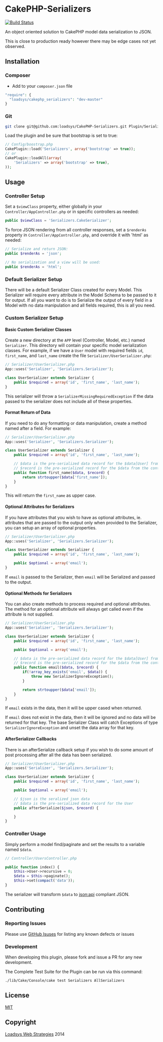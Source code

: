 # CakePHP-Serializers #

[![Build Status](https://travis-ci.org/loadsys/CakePHP-Serializers.svg?branch=master)](https://travis-ci.org/loadsys/CakePHP-Serializers)

An object oriented solution to CakePHP model data serialization to JSON.

This is close to production ready however there may be edge
cases not yet observed.

## Installation ##

### Composer ###

* Add to your `composer.json` file

```php
"require": {
  "loadsys/cakephp_serializers": "dev-master"
}
```

### Git ###

```bash
git clone git@github.com:loadsys/CakePHP-Serializers.git Plugin/Serializers
```

Load the plugin and be sure that bootstrap is set to true:

```php
// Config/boostrap.php
CakePlugin::load('Serializers', array('bootstrap' => true));
// or
CakePlugin::loadAll(array(
	'Serializers' => array('bootstrap' => true),
));
```

## Usage ##

### Controller Setup ###

Set a `$viewClass` property, either globally in your `Controller/AppController.php` or in specific
controllers as needed:

```php
public $viewClass = 'Serializers.CakeSerializer';
```

To force JSON rendering from all controller responses, set a `$renderAs` property in `Controller/AppController.php`, and override it with 'html' as needed:

``` php
// Serialize and return JSON:
public $renderAs = 'json';

// No serialization and a view will be used:
public $renderAs = 'html';
```

### Default Serializer Setup ###

There will be a default Serializer Class created for every Model. This Serializer will
require every attribute in the Model Schema to be passed to it for output. If all
you want to do is to Serialize the output of every field in a Model with no data
manipulation and all fields required, this is all you need.

### Custom Serializer Setup ###

#### Basic Custom Serializer Classes ####

Create a new directory at the `APP` level (Controller, Model, etc.) named `Serializer`. This
directory will contain your specific model serialization classes. For example, if we have a `User`
model with required fields `id`, `first_name`, and `last_name` create the file
`Serializer/UserSerializer.php`:

``` php
// Serializer/UserSerializer.php
App::uses('Serializer', 'Serializers.Serializer');

class UserSerializer extends Serializer {
	public $required = array('id', 'first_name', 'last_name');
}
```

This serializer will throw a `SerializerMissingRequiredException` if the data passed
to the serializer does not include all of these properties.

#### Format Return of Data ####

If you need to do any formatting or data manipulation, create a method named after a field. For
example:

``` php
// Serializer/UserSerializer.php
App::uses('Serializer', 'Serializers.Serializer');

class UserSerializer extends Serializer {
	public $required = array('id', 'first_name', 'last_name');

	// $data is the pre-serialized data record for the $data[User] from the controller
	// $record is the pre-serialized record for the $data from the controller
	public function first_name($data, $record) {
		return strtoupper($data['first_name']);
	}
}
```

This will return the `first_name` as upper case.

#### Optional Attributes for Serializers  ####

If you have attributes that you wish to have as optional attributes, ie. attributes
that are passed to the output only when provided to the Serializer, you can setup
an array of optional properties.

``` php
// Serializer/UserSerializer.php
App::uses('Serializer', 'Serializers.Serializer');

class UserSerializer extends Serializer {
	public $required = array('id', 'first_name', 'last_name');

	public $optional = array('email');
}
```

If `email` is passed to the Serializer, then `email` will be Serialized and passed
to the output.

#### Optional Methods for Serializers  ####

You can also create methods to process required and optional attributes. The
method for an optional attribute will always get called even if the attribute
is not supplied.

``` php
// Serializer/UserSerializer.php
App::uses('Serializer', 'Serializers.Serializer');

class UserSerializer extends Serializer {
	public $required = array('id', 'first_name', 'last_name');

	public $optional = array('email');

	// $data is the pre-serialized data record for the $data[User] from the controller
	// $record is the pre-serialized record for the $data from the controller
	public function email($data, $record) {
		if(!array_key_exists('email', $data)) {
			throw new SerializerIgnoreException();
		}

		return strtoupper($data['email']);
	}
}
```

If `email` exists in the data, then it will be upper cased when returned.

If `email` does not exist in the data, then it will be ignored and no data will
be returned for that key. The base Serializer Class will catch Exceptions of type
`SerializerIgnoreException` and unset the data array for that key.

#### AfterSerializer Callbacks ####

There is an afterSerialize callback setup if you wish to do some amount of
post processing after all the data has been serialized.

``` php
// Serializer/UserSerializer.php
App::uses('Serializer', 'Serializers.Serializer');

class UserSerializer extends Serializer {
	public $required = array('id', 'first_name', 'last_name');

	public $optional = array('email');

	// $json is the seralized json data
	// $data is the pre-serialized data record for the User
	public afterSerialize($json, $record) {

	}
}
```

### Controller Usage ###

Simply perform a model find/paginate and set the results to a variable named `$data`.

``` php
// Controller/UsersController.php

public function index() {
	$this->User->recursive = 0;
	$data = $this->paginate();
	$this->set(compact('data'));
}
```

The serializer will transform `$data` to [json:api](http://jsonapi.org/) compliant JSON.

## Contributing ##

### Reporting Issues ###

Please use [GitHub Isuses](https://github.com/loadsys/CakePHP-Serializers/issues) for listing any known defects or issues

### Development ###

When developing this plugin, please fork and issue a PR for any new development.

The Complete Test Suite for the Plugin can be run via this command:

`./lib/Cake/Console/cake test Serializers AllSerializers`

## License

[MIT](https://github.com/loadsys/CakePHP-Serializers/blob/master/LICENSE)


## Copyright

[Loadsys Web Strategies](http://www.loadsys.com) 2014
